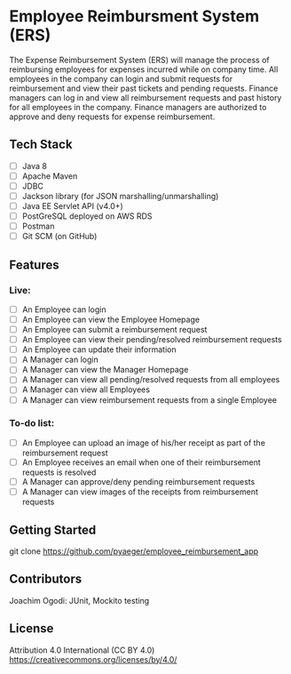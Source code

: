 # Employee Reimbursment System (ERS)

The Expense Reimbursement System (ERS) will manage the process of reimbursing employees for expenses incurred while on company time. All employees in the company can login and submit requests for reimbursement and view their past tickets and pending requests. Finance managers can log in and view all reimbursement requests and past history for all employees in the company. Finance managers are authorized to approve and deny requests for expense reimbursement.

## Tech Stack
- [ ] Java 8
- [ ] Apache Maven
- [ ] JDBC
- [ ] Jackson library (for JSON marshalling/unmarshalling)
- [ ] Java EE Servlet API (v4.0+)
- [ ] PostGreSQL deployed on AWS RDS
- [ ] Postman
- [ ] Git SCM (on GitHub)

## Features 
### Live:
- [ ] An Employee can login
- [ ] An Employee can view the Employee Homepage
- [ ] An Employee can submit a reimbursement request
- [ ] An Employee can view their pending/resolved reimbursement requests
- [ ] An Employee can update their information
- [ ] A Manager can login
- [ ] A Manager can view the Manager Homepage
- [ ] A Manager can view all pending/resolved requests from all employees
- [ ] A Manager can view all Employees
- [ ] A Manager can view reimbursement requests from a single Employee 
### To-do list:
- [ ] An Employee can upload an image of his/her receipt as part of the reimbursement request 
- [ ] An Employee receives an email when one of their reimbursement requests is resolved
- [ ] A Manager can approve/deny pending reimbursement requests
- [ ] A Manager can view images of the receipts from reimbursement requests

## Getting Started
git clone https://github.com/pyaeger/employee_reimbursement_app

## Contributors
Joachim Ogodi: JUnit, Mockito testing

## License
Attribution 4.0 International (CC BY 4.0) https://creativecommons.org/licenses/by/4.0/
